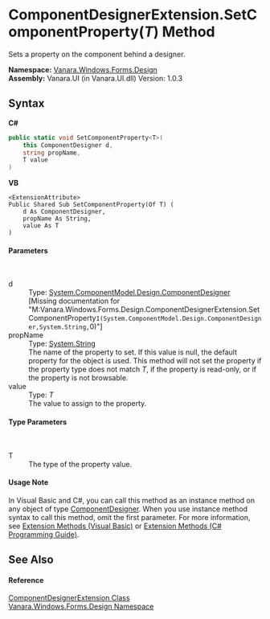 # ComponentDesignerExtension.SetComponentProperty(*T*) Method 
 

Sets a property on the component behind a designer.

**Namespace:**&nbsp;<a href="47183544-7c44-c1e2-cf57-c68e49a55933">Vanara.Windows.Forms.Design</a><br />**Assembly:**&nbsp;Vanara.UI (in Vanara.UI.dll) Version: 1.0.3

## Syntax

**C#**<br />
``` C#
public static void SetComponentProperty<T>(
	this ComponentDesigner d,
	string propName,
	T value
)

```

**VB**<br />
``` VB
<ExtensionAttribute>
Public Shared Sub SetComponentProperty(Of T) ( 
	d As ComponentDesigner,
	propName As String,
	value As T
)
```


#### Parameters
&nbsp;<dl><dt>d</dt><dd>Type: <a href="http://msdn2.microsoft.com/en-us/library/72ea7ss5" target="_blank">System.ComponentModel.Design.ComponentDesigner</a><br />\[Missing <param name="d"/> documentation for "M:Vanara.Windows.Forms.Design.ComponentDesignerExtension.SetComponentProperty``1(System.ComponentModel.Design.ComponentDesigner,System.String,``0)"\]</dd><dt>propName</dt><dd>Type: <a href="http://msdn2.microsoft.com/en-us/library/s1wwdcbf" target="_blank">System.String</a><br />The name of the property to set. If this value is null, the default property for the object is used. This method will not set the property if the property type does not match *T*, if the property is read-only, or if the property is not browsable.</dd><dt>value</dt><dd>Type: *T*<br />The value to assign to the property.</dd></dl>

#### Type Parameters
&nbsp;<dl><dt>T</dt><dd>The type of the property value.</dd></dl>

#### Usage Note
In Visual Basic and C#, you can call this method as an instance method on any object of type <a href="http://msdn2.microsoft.com/en-us/library/72ea7ss5" target="_blank">ComponentDesigner</a>. When you use instance method syntax to call this method, omit the first parameter. For more information, see <a href="http://msdn.microsoft.com/en-us/library/bb384936.aspx">Extension Methods (Visual Basic)</a> or <a href="http://msdn.microsoft.com/en-us/library/bb383977.aspx">Extension Methods (C# Programming Guide)</a>.

## See Also


#### Reference
<a href="6211dc76-47ba-8406-4d11-89f3e1d12747">ComponentDesignerExtension Class</a><br /><a href="47183544-7c44-c1e2-cf57-c68e49a55933">Vanara.Windows.Forms.Design Namespace</a><br />